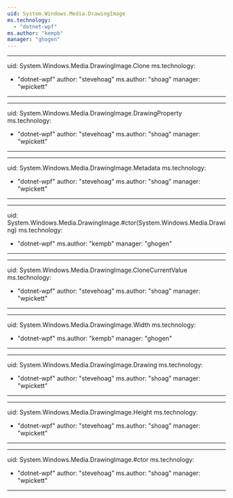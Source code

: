 ```yaml
---
uid: System.Windows.Media.DrawingImage
ms.technology: 
  - "dotnet-wpf"
ms.author: "kempb"
manager: "ghogen"
---
```


---
uid: System.Windows.Media.DrawingImage.Clone
ms.technology: 
  - "dotnet-wpf"
author: "stevehoag"
ms.author: "shoag"
manager: "wpickett"
---

---
uid: System.Windows.Media.DrawingImage.DrawingProperty
ms.technology: 
  - "dotnet-wpf"
author: "stevehoag"
ms.author: "shoag"
manager: "wpickett"
---

---
uid: System.Windows.Media.DrawingImage.Metadata
ms.technology: 
  - "dotnet-wpf"
author: "stevehoag"
ms.author: "shoag"
manager: "wpickett"
---

---
uid: System.Windows.Media.DrawingImage.#ctor(System.Windows.Media.Drawing)
ms.technology: 
  - "dotnet-wpf"
ms.author: "kempb"
manager: "ghogen"
---

---
uid: System.Windows.Media.DrawingImage.CloneCurrentValue
ms.technology: 
  - "dotnet-wpf"
author: "stevehoag"
ms.author: "shoag"
manager: "wpickett"
---

---
uid: System.Windows.Media.DrawingImage.Width
ms.technology: 
  - "dotnet-wpf"
ms.author: "kempb"
manager: "ghogen"
---

---
uid: System.Windows.Media.DrawingImage.Drawing
ms.technology: 
  - "dotnet-wpf"
author: "stevehoag"
ms.author: "shoag"
manager: "wpickett"
---

---
uid: System.Windows.Media.DrawingImage.Height
ms.technology: 
  - "dotnet-wpf"
author: "stevehoag"
ms.author: "shoag"
manager: "wpickett"
---

---
uid: System.Windows.Media.DrawingImage.#ctor
ms.technology: 
  - "dotnet-wpf"
author: "stevehoag"
ms.author: "shoag"
manager: "wpickett"
---
